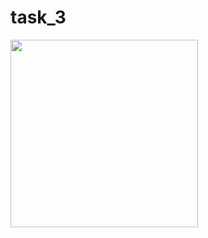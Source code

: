 # task_3


<img src="https://github.com/kevadiyaharshita/Core_Flutter/assets/133105068/2d6ff4c8-0012-4911-9e9d-b09e5c6ee844" width="300px">
